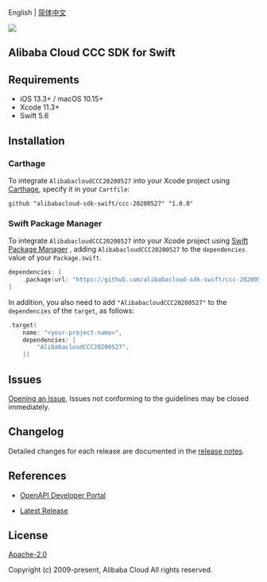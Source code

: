 English | [简体中文](README-CN.md)

![](https://aliyunsdk-pages.alicdn.com/icons/AlibabaCloud.svg)

## Alibaba Cloud CCC SDK for Swift

## Requirements

- iOS 13.3+ / macOS 10.15+
- Xcode 11.3+
- Swift 5.6

## Installation

### Carthage

To integrate `AlibabacloudCCC20200527` into your Xcode project using [Carthage](https://github.com/Carthage/Carthage), specify it in your `Cartfile`:

```ogdl
github "alibabacloud-sdk-swift/ccc-20200527" "1.0.0"
```

### Swift Package Manager

To integrate `AlibabacloudCCC20200527` into your Xcode project using [Swift Package Manager](https://swift.org/package-manager/) , adding `AlibabacloudCCC20200527` to the `dependencies` value of your `Package.swift`.

```swift
dependencies: [
    .package(url: "https://github.com/alibabacloud-sdk-swift/ccc-20200527.git", from: "1.0.0")
]
```

In addition, you also need to add `"AlibabacloudCCC20200527"` to the `dependencies` of the `target`, as follows:

```swift
.target(
    name: "<your-project-name>",
    dependencies: [
        "AlibabacloudCCC20200527",
    ])
```

## Issues

[Opening an Issue](https://github.com/alibabacloud-sdk-swift/ccc-20200527/issues/new), Issues not conforming to the guidelines may be closed immediately.

## Changelog

Detailed changes for each release are documented in the [release notes](./ChangeLog.txt).

## References

* [OpenAPI Developer Portal](https://next.api.alibabacloud.com/home)
- [Latest Release](https://github.com/alibabacloud-sdk-swift/ccc-20200527)

## License

[Apache-2.0](http://www.apache.org/licenses/LICENSE-2.0)

Copyright (c) 2009-present, Alibaba Cloud All rights reserved.

